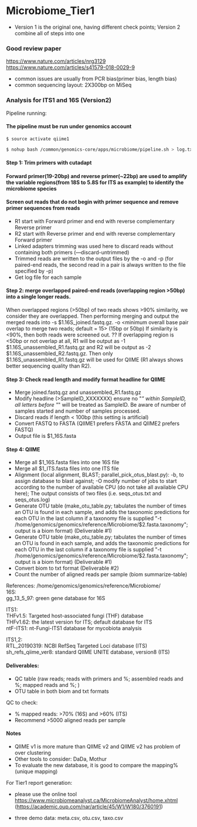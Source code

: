 # Microbiome_Tier1

* Version 1 is the original one, having different check points; Version 2 combine all of steps into one

### Good review paper  
https://www.nature.com/articles/nrg3129
https://www.nature.com/articles/s41579-018-0029-9
* common issues are usually from PCR bias(primer bias, length bias)
* common sequencing layout: 2X300bp on MiSeq

### Analysis for ITS1 and 16S (Version2)

Pipeline running:

#### The pipeline must be run under genomics account

```bash
$ source activate qiime1
```

```bash
$ nohup bash /common/genomics-core/apps/microbiome/pipeline.sh > log.txt 2>&1&
```

#### Step 1:  Trim primers with cutadapt
#### Forward primer(19-20bp) and reverse primer(~22bp) are used to amplify the variable regions(from 18S to 5.8S for ITS as example) to identify the microbiome species
#### Screen out reads that do not begin with primer sequence and remove primer sequences from reads 

* R1 start with Forward primer and end with reverse complementary Reverse primer
* R2 start with Reverse primer and end with reverse complementary Forward primer
* Linked adapters trimming was used here to discard reads without containing both primers (—discard-untrimmed) 
* Trimmed reads are written to the output files by the -o and -p (for paired-end reads, the second read in a pair is always written to the file specified by -p)
* Get log file for each sample


#### Step 2: merge overlapped paired-end reads (overlapping region >50bp) into a single longer reads. 
When overlapped regions (>50bp) of two reads shows >90% similarity, we consider they are overlapped. Then performing merging and output the merged reads into  -s $1.16S_joined.fastq.gz.
-o <minimum overall base pair overlap to merge two reads; default = 15>  (15bp or 50bp)
If similarity is <90%, then both reads were screened out. ??
If overlapping region is <50bp or not overlap at all, R1 will be output as -1 $1.16S_unassembled_R1.fastq.gz and R2 will be output as -2 $1.16S_unassembled_R2.fastq.gz. Then only $1.16S_unassembled_R1.fastq.gz will be used for QIIME (R1 always shows better sequencing quality than R2).  


#### Step 3: Check read length and modify format headline for QIIME
* Merge joined.fastq.gz and unassembled_R1.fastq.gz
* Modify headline (>SampleID_XXXXXXX) ensure no "_" within SampleID, all letters before "_" will be treated as SampleID. Be aware of number of samples started and number of samples processed.
* Discard reads if length < 100bp (this setting is artificial)
* Convert FASTQ to FASTA (QIIME1 prefers FASTA and QIIME2 prefers FASTQ)
* Output file is $1_16S.fasta

#### Step 4: QIIME
* Merge all $1_16S.fasta files into one 16S file 
* Merge all $1_ITS.fasta files into one ITS file  
* Alignment (local alignment, BLAST; parallel_pick_otus_blast.py): -b,  to assign database to blast against; -O modify number of jobs to start according to the number of available CPU (do not take all available CPU here); The output consists of two files (i.e. seqs_otus.txt and seqs_otus.log)
* Generate OTU table (make_otu_table.py; tabulates the number of times an OTU is found in each sample, and adds the taxonomic predictions for each OTU in the last column if a taxonomy file is supplied "-t /home/genomics/genomics/reference/Microbiome/$2.fasta.taxonomy"; output is a biom format) (Deliverable #1)
* Generate OTU table (make_otu_table.py; tabulates the number of times an OTU is found in each sample, and adds the taxonomic predictions for each OTU in the last column if a taxonomy file is supplied "-t /home/genomics/genomics/reference/Microbiome/$2.fasta.taxonomy"; output is a biom format) (Deliverable #1)
* Convert biom to txt format (Deliverable #2)
* Count the number of aligned reads per sample (biom summarize-table)  


References: /home/genomics/genomics/reference/Microbiome/  
  16S:  
  gg_13_5_97: green gene database for 16S  
  
  ITS1:  
  THFv1.5: Targeted host-associated fungi (THF) database  
  THFv1.62: the latest version for ITS; default database for ITS  
  ntF-ITS1: nt-Fungi-ITS1 database for mycobiota analysis  
  
  ITS1,2:  
  RTL_20190319: NCBI RefSeq Targeted Loci database (ITS)  
  sh_refs_qiime_ver8: standard QIIME UNITE database, version8 (ITS)  


#### Deliverables:
* QC table (raw reads; reads with primers and %; assembled reads and %; mapped reads and %; )
* OTU table in both biom and txt formats 

QC to check:  
* % mapped reads: >70% (16S) and >60% (ITS)   
* Recommend >5000 aligned reads per sample  

#### Notes
* QIIME v1 is more mature than QIIME v2 and QIIME v2 has problem of over clustering  
* Other tools to consider: DaDa, Mothur  
* To evaluate the new database, it is good to compare the mapping% (unique mapping)  


For Tier1 report generation:
* please use the online tool https://www.microbiomeanalyst.ca/MicrobiomeAnalyst/home.xhtml (https://academic.oup.com/nar/article/45/W1/W180/3760191)

* three demo data: meta.csv, otu.csv, taxo.csv


